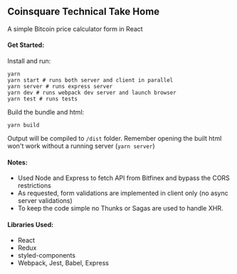 ## Coinsquare Technical Take Home

A simple Bitcoin price calculator form in React

#### Get Started:

Install and run:

```
yarn
yarn start # runs both server and client in parallel
yarn server # runs express server
yarn dev # runs webpack dev server and launch browser
yarn test # runs tests
```

Build the bundle and html:

```
yarn build
```

Output will be compiled to `/dist` folder.
Remember opening the built html won't work without a running server (`yarn server`)

#### Notes:

- Used Node and Express to fetch API from Bitfinex and bypass the CORS
  restrictions
- As requested, form validations are implemented in client only (no async server
  validations)
- To keep the code simple no Thunks or Sagas are used to handle XHR.

#### Libraries Used:

- React
- Redux
- styled-components
- Webpack, Jest, Babel, Express
